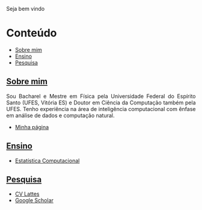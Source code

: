 <p align="justify">
Seja bem vindo <a id="top"></a>
</p>

# Conteúdo
  * [Sobre mim](#sec-1)
  * [Ensino](#sec-2)
  * [Pesquisa](#sec-3)
  
## [Sobre mim](#top) <a id="sec-1"></a>

<p align="justify">
Sou Bacharel e Mestre em Física pela Universidade Federal do Espírito Santo (UFES, Vitória ES) e Doutor em Ciência da Computação também pela UFES. Tenho experiência na área de inteligência computacional com ênfase em análise de dados e computação natural.

- [Minha página][mpw]
</p>

## [Ensino](#top) <a id="sec-2"></a>

- [Estatística Computacional][pwec]

## [Pesquisa](#top) <a id="sec-3"></a>

- [CV Lattes][pwcvl]
- [Google Scholar][pwga]

[mpw]: https://maurocmcampos.github.io/index.html "Minha página" 
[pwec]: https://maurocmcampos.github.io/ec/index.html "Estatística Computacional"
[pwcvl]: http://lattes.cnpq.br/1971112928086342 "CV Lattes"
[pwga]: https://scholar.google.com.br/citations?hl=pt-BR&user=z3P8qtIAAAAJ "Google Acadêmico"
